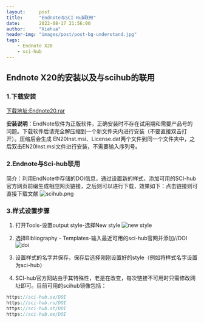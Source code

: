 ```yaml
---
layout:     post
title:      "Endnote与SCI-Hub联用"
date:       2022-08-17 21:56:00
author:     "Xiehua"
header-img: "images/post/post-bg-understand.jpg"
tags:
    - Endnote X20
    - sci-hub
---
```


## Endnote X20的安装以及与scihub的联用  

### 1.下载安装
[下载地址:Endnote20.rar](https://mailustceducn-my.sharepoint.com/:u:/g/personal/xh125_mail_ustc_edu_cn/EQkmBvVWKetIvf7eAu8mwVoBwT4LKkVehgB2MUVDR2YooA?e=KphC7g)

**安装说明**：EndNote软件为正版软件，正确安装时不存在试用期和需要产品号的问题。下载软件后请完全解压缩到一个新文件夹内进行安装（不要直接双击打开）。压缩后会生成 EN20Inst.msi、License.dat两个文件到同一个文件夹中，之后双击EN20Inst.msi文件进行安装，不需要输入序列号。

### 2.Endnote与Sci-hub联用
简介：利用EndNote中存储的DOI信息，通过设置新的样式，添加可用的SCI-hub官方网页前缀生成相应网页链接，之后则可以进行下载，效果如下：点击链接则可直接下载文献
![scihub.png](https://xh125.github.io/images/post/scihub.png)

### 3.样式设置步骤

1. 打开Tools-设置output style-选择New style
![new style](https://xh125.github.io/images/post/scihub-1.png)
2. 选择Bibliography - Templates-输入最近可用的sci-hub官网并添加//DOI
![doi](https://xh125.github.io/images/post/scihub-2.png)  
3. 设置样式的名字并保存，保存后选择刚刚设置好的style（例如将样式名字设置为sci-hub）  

4. SCI-hub官方网站由于其特殊性，老是在改变，每次链接不可用时只需修改网址即可。目前可用的scihub镜像包括：

```php
https://sci-hub.se/DOI
https://sci-hub.ru/DOI
https://sci-hub.st/DOI
https://sci-hub.ee/DOI
```
